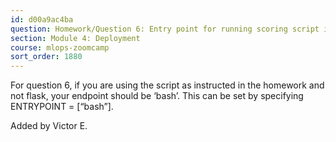 ```yaml
---
id: d00a9ac4ba
question: Homework/Question 6: Entry point for running scoring script in Docker container
section: Module 4: Deployment
course: mlops-zoomcamp
sort_order: 1880
---
```


For question 6, if you are using the script as instructed in the homework and not flask, your endpoint should be ‘bash’. This can be set by specifying ENTRYPOINT = [“bash”].

Added by Victor E.

